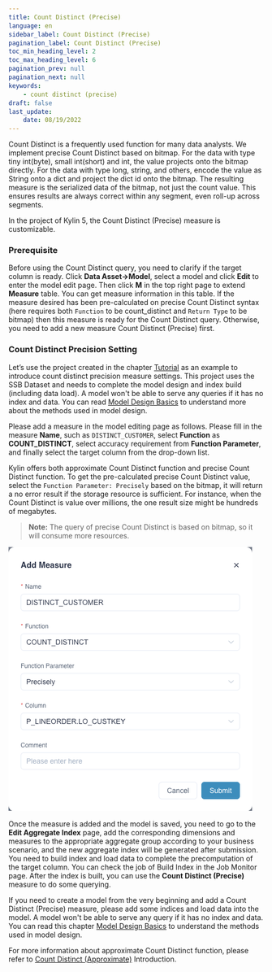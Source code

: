 ```yaml
---
title: Count Distinct (Precise)
language: en
sidebar_label: Count Distinct (Precise)
pagination_label: Count Distinct (Precise)
toc_min_heading_level: 2
toc_max_heading_level: 6
pagination_prev: null
pagination_next: null
keywords:
    - count distinct (precise)
draft: false
last_update:
    date: 08/19/2022
---
```



Count Distinct is a frequently used function for many data analysts. We implement precise Count Distinct based on bitmap. For the data with type tiny int(byte), small int(short) and int, the value projects onto the bitmap directly. For the data with type long, string, and others, encode the value as String onto a dict and project the dict id onto the bitmap. The resulting measure is the serialized data of the bitmap, not just the count value. This ensures results are always correct within any segment, even roll-up across segments.

In the project of Kylin 5, the Count Distinct (Precise) measure is customizable.



### Prerequisite

Before using the Count Distinct query, you need to clarify if the target column is ready. Click **Data Asset->Model**, select a model and click **Edit** to enter the model edit page. Then click **M** in the top right page to extend **Measure** table. You can get measure information in this table.  If the measure desired has been pre-calculated on precise Count Distinct syntax (here requires both `Function` to be count_distinct and `Return Type` to be bitmap) then this measure is ready for the Count Distinct query. Otherwise, you need to add a new measure Count Distinct (Precise) first. 



### Count Distinct Precision Setting 

Let’s use the project created in the chapter [Tutorial](../../../quickstart/tutorial.md) as an example to introduce count distinct precision measure settings. This project uses the SSB Dataset and needs to complete the model design and index build (including data load). A model won't be able to serve any queries if it has no index and data. You can read [Model Design Basics](../../intro.md) to understand more about the methods used in model design. 

Please add a measure in the model editing page as follows. Please fill in the measure **Name**, such as `DISTINCT_CUSTOMER`, select **Function** as **COUNT_DISTINCT**, select accuracy requirement from **Function Parameter**, and finally select the target column from the drop-down list.

Kylin offers both approximate Count Distinct function and precise Count Distinct function. To get the pre-calculated precise Count Distinct value, select the `Function Parameter: Precisely` based on the bitmap, it will return a no error result if the storage resource is sufficient. For instance, when the Count Distinct is value over millions, the one result size might be hundreds of megabytes. 

> **Note:** The query of precise Count Distinct is based on bitmap, so it will consume more resources. 

![Add precisely COUNT_DISTINCT measure](../images/measures/count_distinct_bitmap/cd_measures_add_precisely.png)

Once the measure is added and the model is saved, you need to go to the **Edit Aggregate Index** page, add the corresponding dimensions and measures to the appropriate aggregate group according to your business scenario, and the new aggregate index will be generated after submission. You need to build index and load data to complete the precomputation of the target column. You can check the job of Build Index in the Job Monitor page. After the index is built, you can use the **Count Distinct (Precise)** measure to do some querying. 

If you need to create a model from the very beginning and add a Count Distinct (Precise) measure, please add some indices and load data into the model. A model won't be able to serve any query if it has no index and data. You can read this chapter [Model Design Basics](../../intro.md) to understand the methods used in model design.

For more information about approximate Count Distinct function, please refer to [Count Distinct (Approximate)](count_distinct_hllc.md) Introduction.
